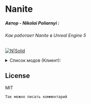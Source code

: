 # Nanite

##### Автор - Nikolai Poliarnyi :
###### *Как работает Nanite в Unreal Engine 5*
[![N|Solid](https://opengameart.org/sites/default/files/forum-attachments/Shark1.png)](https://www.youtube.com/watch?v=ltUzX1IR9JI&ab_channel=NikolaiPoliarnyi)

<details>
<summary>Список модов (Клиент):</summary>

>>> Постановка задачи, мечта
>> s
> s
| Кино | Игры |
| ------ | ------ |
| Offline | Realtime 1/60 |
| GitHub | [plugins/github/README.md][PlGh] |
| Google Drive | [plugins/googledrive/README.md][PlGd] |
| OneDrive | [plugins/onedrive/README.md][PlOd] |
| Medium | [plugins/medium/README.md][PlMe] |
| Google Analytics | [plugins/googleanalytics/README.md][PlGa] |

</details>

## License

MIT

[//]: # (These are reference links used in the body of this note and get stripped out when the markdown processor does its job. There is no need to format nicely because it shouldn't be seen. Thanks SO - http://stackoverflow.com/questions/4823468/store-comments-in-markdown-syntax)

    Так можно писать комментарий
